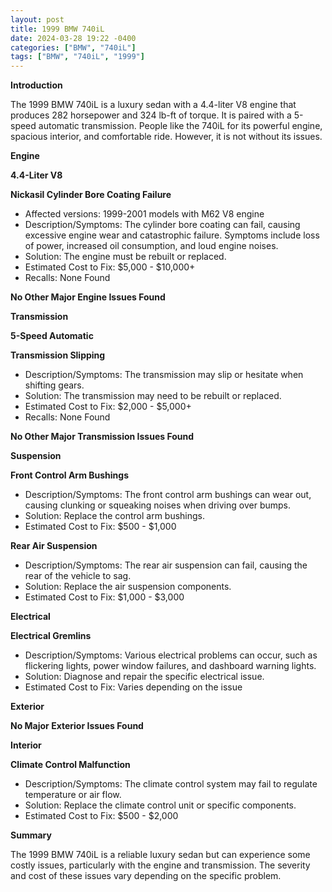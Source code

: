 ```yaml
---
layout: post
title: 1999 BMW 740iL
date: 2024-03-28 19:22 -0400
categories: ["BMW", "740iL"]
tags: ["BMW", "740iL", "1999"]
---
```

**Introduction**

The 1999 BMW 740iL is a luxury sedan with a 4.4-liter V8 engine that produces 282 horsepower and 324 lb-ft of torque. It is paired with a 5-speed automatic transmission. People like the 740iL for its powerful engine, spacious interior, and comfortable ride. However, it is not without its issues.

**Engine**

**4.4-Liter V8**

**Nickasil Cylinder Bore Coating Failure**
* Affected versions: 1999-2001 models with M62 V8 engine
* Description/Symptoms: The cylinder bore coating can fail, causing excessive engine wear and catastrophic failure. Symptoms include loss of power, increased oil consumption, and loud engine noises.
* Solution: The engine must be rebuilt or replaced.
* Estimated Cost to Fix: $5,000 - $10,000+
* Recalls: None Found

**No Other Major Engine Issues Found**

**Transmission**

**5-Speed Automatic**

**Transmission Slipping**
* Description/Symptoms: The transmission may slip or hesitate when shifting gears.
* Solution: The transmission may need to be rebuilt or replaced.
* Estimated Cost to Fix: $2,000 - $5,000+
* Recalls: None Found

**No Other Major Transmission Issues Found**

**Suspension**

**Front Control Arm Bushings**
* Description/Symptoms: The front control arm bushings can wear out, causing clunking or squeaking noises when driving over bumps.
* Solution: Replace the control arm bushings.
* Estimated Cost to Fix: $500 - $1,000

**Rear Air Suspension**
* Description/Symptoms: The rear air suspension can fail, causing the rear of the vehicle to sag.
* Solution: Replace the air suspension components.
* Estimated Cost to Fix: $1,000 - $3,000

**Electrical**

**Electrical Gremlins**
* Description/Symptoms: Various electrical problems can occur, such as flickering lights, power window failures, and dashboard warning lights.
* Solution: Diagnose and repair the specific electrical issue.
* Estimated Cost to Fix: Varies depending on the issue

**Exterior**

**No Major Exterior Issues Found**

**Interior**

**Climate Control Malfunction**
* Description/Symptoms: The climate control system may fail to regulate temperature or air flow.
* Solution: Replace the climate control unit or specific components.
* Estimated Cost to Fix: $500 - $2,000

**Summary**

The 1999 BMW 740iL is a reliable luxury sedan but can experience some costly issues, particularly with the engine and transmission. The severity and cost of these issues vary depending on the specific problem.
